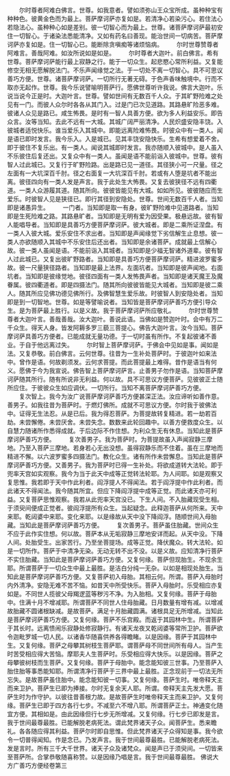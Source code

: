 <!-- { "loadSidebar": true } -->
　　尔时尊者阿难白佛言。世尊。如我意者。譬如须弥山王众宝所成。虽种种宝有种种色。彼黄金色而为最上。菩萨摩诃萨亦复如是。若清净心若染污心。若住法心若隐法心。虽种种心如是差别。彼一切智心而为最上。世尊。诸菩萨摩诃萨最初安住一切智心。于诸染法悉能清净。又如有药名曰善现。能治世间一切病苦。菩萨摩诃萨亦复如是。住一切智心已。能断除贪嗔痴等诸烦恼病。
　　尔时世尊赞尊者阿难言。善哉阿难。如汝所说如是如是。
　　尔时尊者大迦叶。前白佛言。希有世尊。菩萨摩诃萨能行最上寂静之行。能于一切众生。起悲愍心常所利益。又复能修空无相无愿解脱法门。不乐声闻缘觉之法。于一切处不离一切智心。具不可思议善巧方便。世尊。诸菩萨摩诃萨。一切所行无著无碍。于色声香味触境中。行而不取亦无起作。世尊。我今乐说譬喻明菩萨行。愿佛世尊听许我说。佛言大迦叶。乐说当说今正是时。大迦叶言。世尊。譬如世间有无数百千人众。于其旷野险难之处见有一门。而彼人众尔时各各从其门入。过是门已次见道路。其路悬旷险恶多难。彼诸人众见是路已。咸生怖畏。是时有一智人具善方便。欲为多人利益安乐。即告众言。汝等当知。去此不远有一大城。其城广阔严丽清净。人民炽盛安隐丰饶。入彼城者适悦快乐。谁当爱乐入其城中。即能远离险难怖畏。时彼众中有一类人。闻是语已即时发言。我今乐入。入是城已。见其丰饶安隐快乐。生希有想爱着不舍。即于彼住不复乐出。有一类人。闻说其城即时发言。我亦随顺入彼城中。是人虽入不乐彼住后复还出。又复众中有一类人。虽闻是语不能前诣入彼城中。世尊。彼有智人过此城已。又复行于旷野险路。出是路已见一道径。其径狭小可一尺量。径之左面有一大坑深百千肘。径之右面复一大坑深百千肘。若或有人堕是坑者不能出离。彼径四向有一类人发是声言。我于此处生大怖畏。又复去彼狭径不远有四衢道。一类人众游履其道。随其所向。彼彼皆能见有大城。如如所见。彼彼随应而生爱乐。时彼智人见是狭径已。即行其径到安隐处。世尊。世间无数百千人者。当知即是诸愚异生。
　　一门者。当知即是取一有身。彼旷野险难中见道路者。当知即是生死险难之路。其路悬旷者。当知即是无明有爱为因受果。极悬远故。彼有智人能唱导者。当知即是具善巧方便菩萨摩诃萨。彼大城者。即是二乘所证涅盘。有一类人入彼大城。爱乐安住不求出者。当知即是声闻缘觉下劣信解生止息想。彼一类人亦欲随顺入其城中不乐安住后还出者。当知即是余诸菩萨。成就最上信解心故。彼一类人虽闻是语。不能前诣入其城者。当知即是少福无智诸外道辈。彼有智人过此城已。又复出彼旷野路者。当知即是具善巧方便菩萨摩诃萨。精进波罗蜜多故。彼一尺量狭径路者。当知即是最上法界。左面坑者。当知即是彼声闻地。右面坑者。当知即是彼缘觉地。彼径四面有一类人发怖畏声者。当知即是诸天魔王及魔眷属。彼四衢道者。即是四摄法门。随其所向彼彼皆能见大城者。当知即是彼二乘人。随其所应见佛功德见佛所行。及佛智慧生爱乐故。时彼智人到安隐处者。当知即是到一切智地。世尊。如是等譬喻说者。当知皆是菩萨摩诃萨善巧方便引导众生。是为菩萨最上胜行。以是义故。我于菩萨摩诃萨所应敬礼。
　　尔时世尊赞尊者大迦叶言。善哉善哉。汝大迦叶。善说此语。当佛如是赞迦叶时。会中有万二千众生。得天人身。皆发阿耨多罗三藐三菩提心。佛告大迦叶言。汝今当知。菩萨摩诃萨具善巧方便者。已能成就无量功德。于一切时虽有所作。不复起彼诸不善业。于自于他远离过失。
　　尔时智上菩萨摩诃萨。于佛会中见如是事。闻如是法。又复恭敬。前白佛言。云何世尊。往昔为一生补处菩萨时。于彼迦叶如来法中。曾作是语。何故剃须发。云何求菩提。而此菩提最上难得。昔作是语当有何义。愿佛于今为我宣说。佛告智上菩萨摩诃萨言。止善男子勿作是语。当知菩萨摩诃萨随其所行。随有所说非无利益。何以故。具不可思议方便菩萨。见彼彼正士随所应住。于彼彼众生如应调伏。一切所行。当知不离菩萨摩诃萨善巧方便。
　　复次智上。我今为汝广说菩萨摩诃萨善巧方便甚深正法。汝应谛听如善作意。善男子。如我往昔为菩萨时。于燃灯佛所。成就不可思议方便。尔时我于彼佛法中。证得无生法忍。从是已后。我为得忍菩萨。为菩提故转复精进。若一劫若百劫。未尝懈倦。未尝厌舍。未尝失念。数数来此轮回趣中。以善方便救度众生。以自慧力随诸所作悉得成就。于后边际不作住想。为利众生无有休息。当知此是菩萨摩诃萨善巧方便。
　　复次善男子。我为菩萨时。为菩提故虽入声闻寂静三摩地。乃至入菩萨三摩地。若身若心无出没想。虽得寂静乐而不住着。虽在三摩地而精进不懈。以六波罗蜜多四摄法门。教化众生。诸有所作未尝懈息。当知此是菩萨摩诃萨善巧方便。又善男子。我为菩萨时已得一生补处。将欲成道转大法轮。即于兜率天宫如实观察。我今为当于此天中成等正觉转法轮耶。为人间耶。如是观察又复思惟。我若即于天中作此利者。阎浮提人不得闻法。若于阎浮提中作此利者。而此诸天不得闻法。我今随其所宜。但应下降阎浮提中成等正觉。而此诸天亦可利益。又复菩萨思惟观察。我若从此兜率天宫没已。下生人间。不入胎藏现受生相。于须臾间便成正觉者。彼阎浮提所有众生。当起疑念。此释迦菩萨从何所来。天中来耶。乾闼婆中来耶。变化来耶。以是缘故从天中没下降阎浮。随顺世间入母胎藏。当知此是菩萨摩诃萨善巧方便。
　　复次善男子。菩萨虽住胎藏。世间众生不应于此作实住想。何以故。菩萨本从无垢寂静三摩地安详而起。从天中没。下降人间。处胎受生。出家苦行。乃至坐菩提场。成等正觉。降伏魔众。转大法轮。如是一切所作。菩萨于中清净无染。无动无转不出不没。以是义故。应知清净行菩萨不实住胎藏。当知此是菩萨摩诃萨善巧方便。又复何缘。菩萨但现胎生。不现余生耶。所谓菩萨于一切众生中最上最胜。是洁白分纯一无杂。以如是相现处胎生。当知此是菩萨摩诃萨善巧方便。又复菩萨初入母胎。其相云何。所谓。菩萨入母胎时内外清净。安隐无难不苦不恼。如昔天中所受快乐。菩萨入母胎时。乐受相应亦复如是。不同世人揽彼父母羯逻蓝等秽污不净。为入胎相。又复何缘。菩萨于母胎中。住满十月不增减耶。所谓菩萨不同世人住母胎藏。日月数量有增有减。以增减故胎藏不圆诸根缺减。是故菩萨。满足十月胎藏圆满。诸根具足无所增减。当知此是菩萨摩诃萨善巧方便。又复何缘。菩萨不乐宫殿。而返于其园林中生。所谓菩萨于其长时。远离愦闹乐寂静处修寂静行。有诸天龙夜叉乾闼婆等常所卫护。菩萨欲令迦毗罗城一切人民。以诸香华随喜供养各得瞻睹。以是因缘。菩萨于其园林中生。又复何缘。菩萨之母攀其树枝生菩萨耶。谓菩萨母不同世间所有母人。当产生时苦受相应得大苦恼。摩耶夫人生菩萨时。乐受相应得大快乐。以是因缘。菩萨之母攀彼树枝而生菩萨。又复何缘。菩萨于母胎中。能念能知彼三世事。乃至菩萨入胎住胎等事悉能知耶。所谓清净行菩萨于三界中最上最胜。正念现前于一切法无所忘失。是故菩萨虽住胎中。能念能知彼一切事。又复何缘。菩萨生时。唯帝释天主而来卫护。菩萨生已即为捧接。尔时无复余天人耶。所谓。帝释天主先发大愿。菩萨生时为作守护。以彼往昔善根力故。是故菩萨生时唯帝释天主而来卫护。又复何缘。菩萨生已即于四方各行七步。不减至六不增八耶。所谓菩萨正士。神通变化随宜方便。其相如是。由此因缘但行七步无所增减。又复何缘。行七步已即发是言。我于世间最尊最胜。已能解脱老病死法。谓此梵界诸天子众。闻菩萨生。悉来瞻礼。各各随应得其利益。菩萨尔时即自思惟。但此梵界诸天子众得知是事。我今欲令一切普得闻知。作是念已。乃发声言。我于世间最尊最胜。已能解脱老病死法。发是言时。所有三千大千世界。诸天子众及诸梵众。闻是声已于须臾间。一切皆来至菩萨所。合掌恭敬随喜称赞。以是因缘乃唱是言。我于世间最尊最胜。
佛说大方广善巧方便经卷第三
